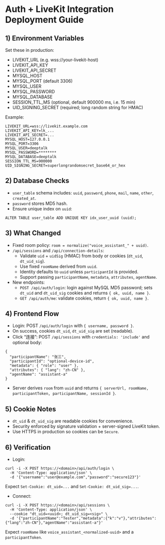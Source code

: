 # Auth + LiveKit Integration Deployment Guide

## 1) Environment Variables
Set these in production:

- LIVEKIT_URL (e.g. wss://your-livekit-host)
- LIVEKIT_API_KEY
- LIVEKIT_API_SECRET
- MYSQL_HOST
- MYSQL_PORT (default 3306)
- MYSQL_USER
- MYSQL_PASSWORD
- MYSQL_DATABASE
- SESSION_TTL_MS (optional, default 900000 ms, i.e. 15 min)
- UID_SIGNING_SECRET (required; long random string for HMAC)

Example:
```
LIVEKIT_URL=wss://livekit.example.com
LIVEKIT_API_KEY=lk_...
LIVEKIT_API_SECRET=...
MYSQL_HOST=127.0.0.1
MYSQL_PORT=3306
MYSQL_USER=deeptalk
MYSQL_PASSWORD=********
MYSQL_DATABASE=deeptalk
SESSION_TTL_MS=900000
UID_SIGNING_SECRET=superlongrandomsecret_base64_or_hex
```

## 2) Database Checks
- `user_table` schema includes: `uuid`, `password`, `phone`, `mail`, `name`, `other`, `created_at`.
- `password` stores MD5 hash.
- Ensure unique index on `uuid`:
```
ALTER TABLE user_table ADD UNIQUE KEY idx_user_uuid (uuid);
```

## 3) What Changed
- Fixed room policy: `room = normalize("voice_assistant_" + uuid)`.
- `/api/sessions` and `/api/connection-details`:
  - Validate `uid` + `uidSig` (HMAC) from body or cookies (`dt_uid`, `dt_uid_sig`).
  - Use fixed `roomName` derived from `uuid`.
  - Identity defaults to `uuid` unless `participantId` is provided.
  - Support passing `participantName`, `metadata`, `attributes`, `agentName`.
- New endpoints:
  - `POST /api/auth/login`: login against MySQL MD5 password; sets `dt_uid` and `dt_uid_sig` cookies and returns `{ ok, uuid, name }`.
  - `GET /api/auth/me`: validate cookies, return `{ ok, uuid, name }`.

## 4) Frontend Flow
- Login: POST `/api/auth/login` with `{ username, password }`.
- On success, cookies `dt_uid`, `dt_uid_sig` are set (readable).
- Click “连接”: POST `/api/sessions` with `credentials: 'include'` and optional body:
```
{
  "participantName": "张三",
  "participantId": "optional-device-id",
  "metadata": { "role": "user" },
  "attributes": { "lang": "zh-CN" },
  "agentName": "assistant-a"
}
```
- Server derives `room` from `uuid` and returns `{ serverUrl, roomName, participantToken, participantName, sessionId }`.

## 5) Cookie Notes
- `dt_uid` & `dt_uid_sig` are readable cookies for convenience.
- Security enforced by signature validation + server-signed LiveKit token.
- Use HTTPS in production so cookies can be `Secure`.

## 6) Verification
- Login:
```
curl -i -X POST https://<domain>/api/auth/login \
  -H 'Content-Type: application/json' \
  -d '{"username":"user@example.com","password":"secure123"}'
```
Expect `Set-Cookie: dt_uid=...` and `Set-Cookie: dt_uid_sig=...`.

- Connect:
```
curl -i -X POST https://<domain>/api/sessions \
  -H 'Content-Type: application/json' \
  --cookie "dt_uid=<uuid>; dt_uid_sig=<sig>" \
  -d '{"participantName":"Tester","metadata":{"k":"v"},"attributes":{"lang":"zh-CN"},"agentName":"assistant-a"}'
```
Expect `roomName` like `voice_assistant_<normalized-uuid>` and a `participantToken`.
